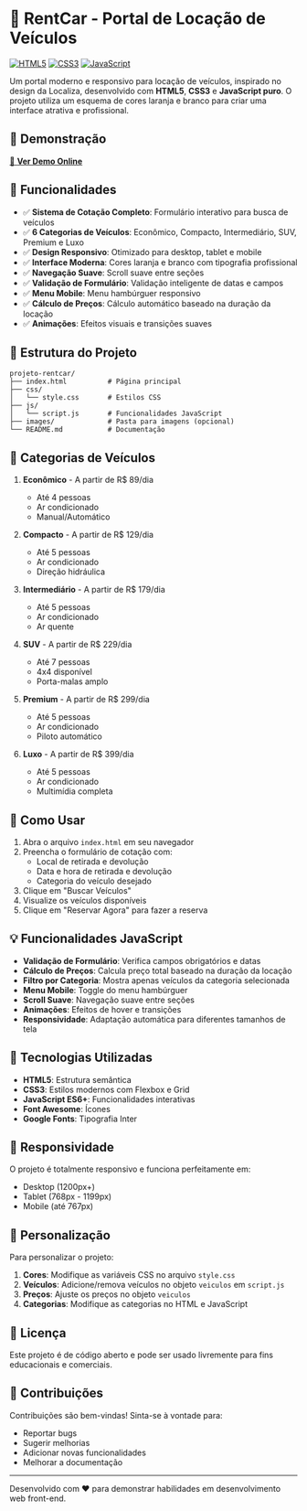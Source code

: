 # 🚗 RentCar - Portal de Locação de Veículos

[![HTML5](https://img.shields.io/badge/HTML5-E34F26?style=for-the-badge&logo=html5&logoColor=white)](https://developer.mozilla.org/en-US/docs/Web/HTML)
[![CSS3](https://img.shields.io/badge/CSS3-1572B6?style=for-the-badge&logo=css3&logoColor=white)](https://developer.mozilla.org/en-US/docs/Web/CSS)
[![JavaScript](https://img.shields.io/badge/JavaScript-F7DF1E?style=for-the-badge&logo=javascript&logoColor=black)](https://developer.mozilla.org/en-US/docs/Web/JavaScript)

Um portal moderno e responsivo para locação de veículos, inspirado no design da Localiza, desenvolvido com **HTML5**, **CSS3** e **JavaScript puro**. O projeto utiliza um esquema de cores laranja e branco para criar uma interface atrativa e profissional.

## 🌟 Demonstração

[🔗 **Ver Demo Online**](https://seu-usuario.github.io/rentcar-portal)

## 🚗 Funcionalidades

- ✅ **Sistema de Cotação Completo**: Formulário interativo para busca de veículos
- ✅ **6 Categorias de Veículos**: Econômico, Compacto, Intermediário, SUV, Premium e Luxo
- ✅ **Design Responsivo**: Otimizado para desktop, tablet e mobile
- ✅ **Interface Moderna**: Cores laranja e branco com tipografia profissional
- ✅ **Navegação Suave**: Scroll suave entre seções
- ✅ **Validação de Formulário**: Validação inteligente de datas e campos
- ✅ **Menu Mobile**: Menu hambúrguer responsivo
- ✅ **Cálculo de Preços**: Cálculo automático baseado na duração da locação
- ✅ **Animações**: Efeitos visuais e transições suaves

## 📁 Estrutura do Projeto

```
projeto-rentcar/
├── index.html          # Página principal
├── css/
│   └── style.css       # Estilos CSS
├── js/
│   └── script.js       # Funcionalidades JavaScript
├── images/             # Pasta para imagens (opcional)
└── README.md           # Documentação
```

## 🎨 Categorias de Veículos

1. **Econômico** - A partir de R$ 89/dia
   - Até 4 pessoas
   - Ar condicionado
   - Manual/Automático

2. **Compacto** - A partir de R$ 129/dia
   - Até 5 pessoas
   - Ar condicionado
   - Direção hidráulica

3. **Intermediário** - A partir de R$ 179/dia
   - Até 5 pessoas
   - Ar condicionado
   - Ar quente

4. **SUV** - A partir de R$ 229/dia
   - Até 7 pessoas
   - 4x4 disponível
   - Porta-malas amplo

5. **Premium** - A partir de R$ 299/dia
   - Até 5 pessoas
   - Ar condicionado
   - Piloto automático

6. **Luxo** - A partir de R$ 399/dia
   - Até 5 pessoas
   - Ar condicionado
   - Multimídia completa

## 🚀 Como Usar

1. Abra o arquivo `index.html` em seu navegador
2. Preencha o formulário de cotação com:
   - Local de retirada e devolução
   - Data e hora de retirada e devolução
   - Categoria do veículo desejado
3. Clique em "Buscar Veículos"
4. Visualize os veículos disponíveis
5. Clique em "Reservar Agora" para fazer a reserva

## 💡 Funcionalidades JavaScript

- **Validação de Formulário**: Verifica campos obrigatórios e datas
- **Cálculo de Preços**: Calcula preço total baseado na duração da locação
- **Filtro por Categoria**: Mostra apenas veículos da categoria selecionada
- **Menu Mobile**: Toggle do menu hambúrguer
- **Scroll Suave**: Navegação suave entre seções
- **Animações**: Efeitos de hover e transições
- **Responsividade**: Adaptação automática para diferentes tamanhos de tela

## 🎯 Tecnologias Utilizadas

- **HTML5**: Estrutura semântica
- **CSS3**: Estilos modernos com Flexbox e Grid
- **JavaScript ES6+**: Funcionalidades interativas
- **Font Awesome**: Ícones
- **Google Fonts**: Tipografia Inter

## 📱 Responsividade

O projeto é totalmente responsivo e funciona perfeitamente em:
- Desktop (1200px+)
- Tablet (768px - 1199px)
- Mobile (até 767px)

## 🔧 Personalização

Para personalizar o projeto:

1. **Cores**: Modifique as variáveis CSS no arquivo `style.css`
2. **Veículos**: Adicione/remova veículos no objeto `veiculos` em `script.js`
3. **Preços**: Ajuste os preços no objeto `veiculos`
4. **Categorias**: Modifique as categorias no HTML e JavaScript

## 📄 Licença

Este projeto é de código aberto e pode ser usado livremente para fins educacionais e comerciais.

## 🤝 Contribuições

Contribuições são bem-vindas! Sinta-se à vontade para:
- Reportar bugs
- Sugerir melhorias
- Adicionar novas funcionalidades
- Melhorar a documentação

---

Desenvolvido com ❤️ para demonstrar habilidades em desenvolvimento web front-end.
